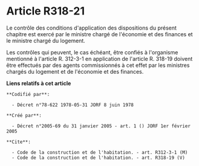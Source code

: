 # Article R318-21

Le contrôle des conditions d'application des dispositions du présent chapitre est exercé par le ministre chargé de l'économie
et des finances et le ministre chargé du logement.

Les contrôles qui peuvent, le cas échéant, être confiés à l'organisme mentionné à l'article R. 312-3-1 en application de
l'article R. 318-19 doivent être effectués par des agents commissionnés à cet effet par les ministres chargés du logement et
de l'économie et des finances.

**Liens relatifs à cet article**

	**Codifié par**:

	  - Décret n°78-622 1978-05-31 JORF 8 juin 1978

	**Créé par**:

	  - Décret n°2005-69 du 31 janvier 2005 - art. 1 () JORF 1er février 2005

	**Cite**:

	  - Code de la construction et de l'habitation. - art. R312-3-1 (M)
	  - Code de la construction et de l'habitation. - art. R318-19 (V)
